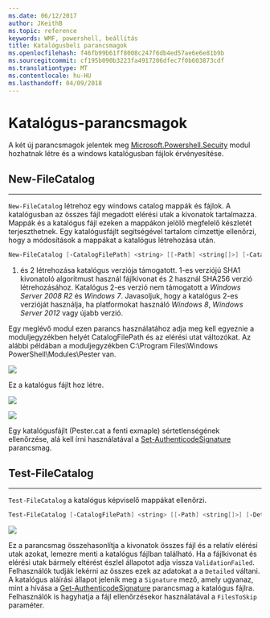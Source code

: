 ```yaml
---
ms.date: 06/12/2017
author: JKeithB
ms.topic: reference
keywords: WMF, powershell, beállítás
title: Katalógusbeli parancsmagok
ms.openlocfilehash: f46fb99b61ff8008c247f6db4ed57ae6e6e81b9b
ms.sourcegitcommit: cf195b090b3223fa4917206dfec7f0b603873cdf
ms.translationtype: MT
ms.contentlocale: hu-HU
ms.lasthandoff: 04/09/2018
---
```

# <a name="catalog-cmdlets"></a>Katalógus-parancsmagok

A két új parancsmagok jelentek meg [Microsoft.Powershell.Secuity](https://technet.microsoft.com/en-us/library/hh847877.aspx) modul hozhatnak létre és a windows katalógusban fájlok érvényesítése.

## <a name="new-filecatalog"></a>New-FileCatalog
--------------------------------

`New-FileCatalog` létrehoz egy windows catalog mappák és fájlok. A katalógusban az összes fájl megadott elérési utak a kivonatok tartalmazza. Mappák és a katalógus fájl ezeken a mappákon jelölő megfelelő készletét terjeszthetnek. Egy katalógusfájlt segítségével tartalom címzettje ellenőrzi, hogy a módosítások a mappákat a katalógus létrehozása után.

```powershell
New-FileCatalog [-CatalogFilePath] <string> [[-Path] <string[]>] [-CatalogVersion <int>] [-WhatIf] [-Confirm] [<CommonParameters>]
```
1. és 2 létrehozása katalógus verziója támogatott. 1-es verziójú SHA1 kivonatoló algoritmust használ fájlkivonat és 2 használ SHA256 verzió létrehozásához. Katalógus 2-es verzió nem támogatott a *Windows Server 2008 R2* és *Windows 7*. Javasoljuk, hogy a katalógus 2-es verzióját használja, ha platformokat használó *Windows 8*, *Windows Server 2012* vagy újabb verzió.

Egy meglévő modul ezen parancs használatához adja meg kell egyeznie a moduljegyzékben helyét CatalogFilePath és az elérési utat változókat. Az alábbi példában a moduljegyzékben C:\Program Files\Windows PowerShell\Modules\Pester van.

![](../images/NewFileCatalog.jpg)

Ez a katalógus fájlt hoz létre.

![](../images/CatalogFile1.jpg)

![](../images/CatalogFile2.jpg)

Egy katalógusfájlt (Pester.cat a fenti exmaple) sértetlenségének ellenőrzése, alá kell írni használatával a [Set-AuthenticodeSignature](https://technet.microsoft.com/library/hh849819.aspx) parancsmag.


## <a name="test-filecatalog"></a>Test-FileCatalog
--------------------------------

`Test-FileCatalog` a katalógus képviselő mappákat ellenőrzi.

```powershell
Test-FileCatalog [-CatalogFilePath] <string> [[-Path] <string[]>] [-Detailed] [-FilesToSkip <string[]>] [-WhatIf] [-Confirm] [<CommonParameters>]
```

![](../images/TestFileCatalog.jpg)

Ez a parancsmag összehasonlítja a kivonatok összes fájl és a relatív elérési utak azokat, lemezre menti a katalógus fájlban található. Ha a fájlkivonat és elérési utak bármely eltérést észlel állapotot adja vissza `ValidationFailed`.
Felhasználók tudják lekérni az összes ezek az adatokat a a `Detailed` váltani. A katalógus aláírási állapot jelenik meg a `Signature` mező, amely ugyanaz, mint a hívása a [Get-AuthenticodeSignature](https://technet.microsoft.com/en-us/library/hh849805.aspx) parancsmag a katalógus fájlra.
Felhasználók is hagyhatja a fájl ellenőrzésekor használatával a `FilesToSkip` paraméter.